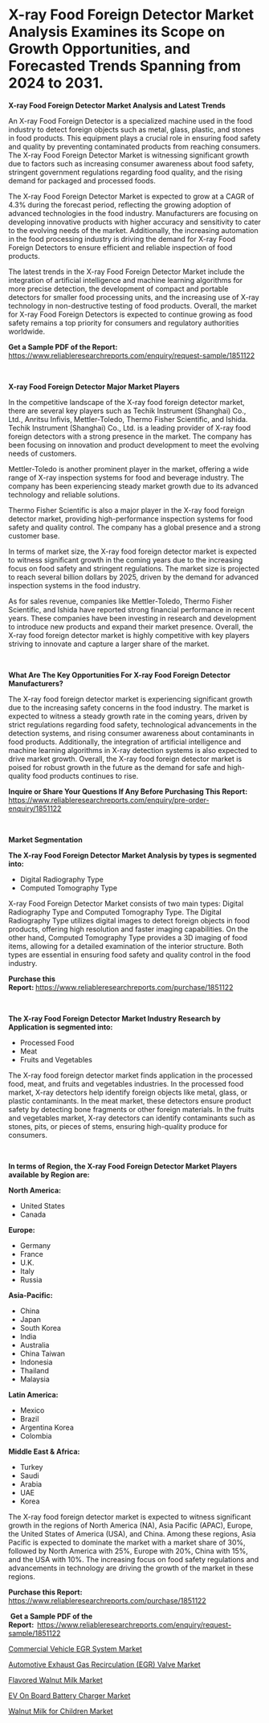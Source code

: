 <p><h1>X-ray Food Foreign Detector Market Analysis Examines its Scope on Growth Opportunities, and Forecasted Trends Spanning from 2024 to 2031.</h1></p><p><strong>X-ray Food Foreign Detector Market Analysis and Latest Trends</strong></p>
<p><p>An X-ray Food Foreign Detector is a specialized machine used in the food industry to detect foreign objects such as metal, glass, plastic, and stones in food products. This equipment plays a crucial role in ensuring food safety and quality by preventing contaminated products from reaching consumers. The X-ray Food Foreign Detector Market is witnessing significant growth due to factors such as increasing consumer awareness about food safety, stringent government regulations regarding food quality, and the rising demand for packaged and processed foods.</p><p>The X-ray Food Foreign Detector Market is expected to grow at a CAGR of 4.3% during the forecast period, reflecting the growing adoption of advanced technologies in the food industry. Manufacturers are focusing on developing innovative products with higher accuracy and sensitivity to cater to the evolving needs of the market. Additionally, the increasing automation in the food processing industry is driving the demand for X-ray Food Foreign Detectors to ensure efficient and reliable inspection of food products.</p><p>The latest trends in the X-ray Food Foreign Detector Market include the integration of artificial intelligence and machine learning algorithms for more precise detection, the development of compact and portable detectors for smaller food processing units, and the increasing use of X-ray technology in non-destructive testing of food products. Overall, the market for X-ray Food Foreign Detectors is expected to continue growing as food safety remains a top priority for consumers and regulatory authorities worldwide.</p></p>
<p><strong>Get a Sample PDF of the Report:&nbsp;</strong> <a href="https://www.reliableresearchreports.com/enquiry/request-sample/1851122">https://www.reliableresearchreports.com/enquiry/request-sample/1851122</a></p>
<p>&nbsp;</p>
<p><strong>X-ray Food Foreign Detector Major Market Players</strong></p>
<p><p>In the competitive landscape of the X-ray food foreign detector market, there are several key players such as Techik Instrument (Shanghai) Co., Ltd., Anritsu Infivis, Mettler-Toledo, Thermo Fisher Scientific, and Ishida. Techik Instrument (Shanghai) Co., Ltd. is a leading provider of X-ray food foreign detectors with a strong presence in the market. The company has been focusing on innovation and product development to meet the evolving needs of customers.</p><p>Mettler-Toledo is another prominent player in the market, offering a wide range of X-ray inspection systems for food and beverage industry. The company has been experiencing steady market growth due to its advanced technology and reliable solutions.</p><p>Thermo Fisher Scientific is also a major player in the X-ray food foreign detector market, providing high-performance inspection systems for food safety and quality control. The company has a global presence and a strong customer base.</p><p>In terms of market size, the X-ray food foreign detector market is expected to witness significant growth in the coming years due to the increasing focus on food safety and stringent regulations. The market size is projected to reach several billion dollars by 2025, driven by the demand for advanced inspection systems in the food industry.</p><p>As for sales revenue, companies like Mettler-Toledo, Thermo Fisher Scientific, and Ishida have reported strong financial performance in recent years. These companies have been investing in research and development to introduce new products and expand their market presence. Overall, the X-ray food foreign detector market is highly competitive with key players striving to innovate and capture a larger share of the market.</p></p>
<p>&nbsp;</p>
<p><strong>What Are The Key Opportunities For X-ray Food Foreign Detector Manufacturers?</strong></p>
<p><p>The X-ray food foreign detector market is experiencing significant growth due to the increasing safety concerns in the food industry. The market is expected to witness a steady growth rate in the coming years, driven by strict regulations regarding food safety, technological advancements in the detection systems, and rising consumer awareness about contaminants in food products. Additionally, the integration of artificial intelligence and machine learning algorithms in X-ray detection systems is also expected to drive market growth. Overall, the X-ray food foreign detector market is poised for robust growth in the future as the demand for safe and high-quality food products continues to rise.</p></p>
<p><strong>Inquire or Share Your Questions If Any Before Purchasing This Report:</strong> <a href="https://www.reliableresearchreports.com/enquiry/pre-order-enquiry/1851122">https://www.reliableresearchreports.com/enquiry/pre-order-enquiry/1851122</a></p>
<p>&nbsp;</p>
<p><strong>Market Segmentation</strong></p>
<p><strong>The X-ray Food Foreign Detector Market Analysis by types is segmented into:</strong></p>
<p><ul><li>Digital Radiography Type</li><li>Computed Tomography Type</li></ul></p>
<p><p>X-ray Food Foreign Detector Market consists of two main types: Digital Radiography Type and Computed Tomography Type. The Digital Radiography Type utilizes digital images to detect foreign objects in food products, offering high resolution and faster imaging capabilities. On the other hand, Computed Tomography Type provides a 3D imaging of food items, allowing for a detailed examination of the interior structure. Both types are essential in ensuring food safety and quality control in the food industry.</p></p>
<p><strong>Purchase this Report:&nbsp;</strong><a href="https://www.reliableresearchreports.com/purchase/1851122">https://www.reliableresearchreports.com/purchase/1851122</a></p>
<p>&nbsp;</p>
<p><strong>The X-ray Food Foreign Detector Market Industry Research by Application is segmented into:</strong></p>
<p><ul><li>Processed Food</li><li>Meat</li><li>Fruits and Vegetables</li></ul></p>
<p><p>The X-ray food foreign detector market finds application in the processed food, meat, and fruits and vegetables industries. In the processed food market, X-ray detectors help identify foreign objects like metal, glass, or plastic contaminants. In the meat market, these detectors ensure product safety by detecting bone fragments or other foreign materials. In the fruits and vegetables market, X-ray detectors can identify contaminants such as stones, pits, or pieces of stems, ensuring high-quality produce for consumers.</p></p>
<p>&nbsp;</p>
<p><strong>In terms of Region, the X-ray Food Foreign Detector Market Players available by Region are:</strong></p>
<p>
    <p> <strong> North America: </strong>
        <ul>
            <li>United States</li>
            <li>Canada</li>
        </ul>
        </p> 
    <p> <strong> Europe: </strong>
        <ul>
            <li>Germany</li>
            <li>France</li>
            <li>U.K.</li>
            <li>Italy</li>
            <li>Russia</li>
        </ul>
        </p> 
    <p> <strong> Asia-Pacific: </strong>
        <ul>
            <li>China</li>
            <li>Japan</li>
            <li>South Korea</li>
            <li>India</li>
            <li>Australia</li>
            <li>China Taiwan</li>
            <li>Indonesia</li>
            <li>Thailand</li>
            <li>Malaysia</li>
        </ul>
        </p> 
    <p> <strong> Latin America: </strong>
        <ul>
            <li>Mexico</li>
            <li>Brazil</li>
            <li>Argentina Korea</li>
            <li>Colombia</li>
        </ul>
        </p> 
    <p> <strong> Middle East & Africa: </strong>
        <ul>
            <li>Turkey</li>
            <li>Saudi</li>
            <li>Arabia</li>
            <li>UAE</li>
            <li>Korea</li>
        </ul>
    </p>
    </p>
<p><p>The X-ray food foreign detector market is expected to witness significant growth in the regions of North America (NA), Asia Pacific (APAC), Europe, the United States of America (USA), and China. Among these regions, Asia Pacific is expected to dominate the market with a market share of 30%, followed by North America with 25%, Europe with 20%, China with 15%, and the USA with 10%. The increasing focus on food safety regulations and advancements in technology are driving the growth of the market in these regions.</p></p>
<p><strong>Purchase this Report: </strong><a href="https://www.reliableresearchreports.com/purchase/1851122">https://www.reliableresearchreports.com/purchase/1851122</a></p>
<p>&nbsp;<strong>Get a Sample PDF of the Report:&nbsp;&nbsp;</strong><a href="https://www.reliableresearchreports.com/enquiry/request-sample/1851122">https://www.reliableresearchreports.com/enquiry/request-sample/1851122</a></p>
<p><strong></strong></p>
<p><p><a href="https://github.com/beatblasta/Market-Research-Report-List-2/blob/main/commercial-vehicle-egr-system-market.md">Commercial Vehicle EGR System Market</a></p><p><a href="https://github.com/angelajermaine/Market-Research-Report-List-2/blob/main/automotive-exhaust-gas-recirculation-egr-valve-market.md">Automotive Exhaust Gas Recirculation (EGR) Valve Market</a></p><p><a href="https://github.com/CliffMedina6/Market-Research-Report-List-3/blob/main/flavored-walnut-milk-market.md">Flavored Walnut Milk Market</a></p><p><a href="https://github.com/provorikovar/Market-Research-Report-List-3/blob/main/ev-on-board-battery-charger-market.md">EV On Board Battery Charger Market</a></p><p><a href="https://github.com/Sinjinluong3e0awx2m195k76/Market-Research-Report-List-1/blob/main/walnut-milk-for-children-market.md">Walnut Milk for Children Market</a></p></p>